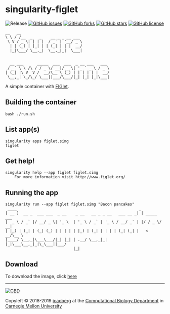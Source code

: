 # singularity-figlet
![Release](https://img.shields.io/badge/release-prealpha-red.svg)
[![GitHub issues](https://img.shields.io/github/issues/icaoberg/singularity-figlet.svg)](https://github.com/icaoberg/singularity-figlet/issues)
[![GitHub forks](https://img.shields.io/github/forks/icaoberg/singularity-figlet.svg)](https://github.com/icaoberg/singularity-figlet/network)
[![GitHub stars](https://img.shields.io/github/stars/icaoberg/singularity-figlet.svg)](https://github.com/icaoberg/singularity-figlet/stargazers)
[![GitHub license](https://img.shields.io/badge/license-GPLv3-blue.svg)](https://www.gnu.org/licenses/quick-guide-gplv3.en.html)

```
__   __
\ \ / /__  _   _    __ _ _ __ ___
 \ V / _ \| | | |  / _` | '__/ _ \
  | | (_) | |_| | | (_| | | |  __/
  |_|\___/ \__,_|  \__,_|_|  \___|


  __ ___      _____  ___  ___  _ __ ___   ___
 / _` \ \ /\ / / _ \/ __|/ _ \| '_ ` _ \ / _ \
| (_| |\ V  V /  __/\__ \ (_) | | | | | |  __/
 \__,_| \_/\_/ \___||___/\___/|_| |_| |_|\___|

```

A simple container with [FIGlet](https://en.wikipedia.org/wiki/FIGlet).

## Building the container
```
bash ./run.sh
```

## List app(s)
```
singularity apps figlet.simg                                     
figlet
```

## Get help!
```
singularity help --app figlet figlet.simg
    For more information visit http://www.figlet.org/
```

## Running the app

```
singularity run --app figlet figlet.simg "Bacon pancakes"
 ____                                                      _
| __ )  __ _  ___ ___  _ __    _ __   __ _ _ __   ___ __ _| | _____  ___
|  _ \ / _` |/ __/ _ \| '_ \  | '_ \ / _` | '_ \ / __/ _` | |/ / _ \/ __|
| |_) | (_| | (_| (_) | | | | | |_) | (_| | | | | (_| (_| |   <  __/\__ \
|____/ \__,_|\___\___/|_| |_| | .__/ \__,_|_| |_|\___\__,_|_|\_\___||___/
                              |_|
```

## Download

To download the image, click [here](https://drive.google.com/open?id=1P8qLoJmZvcQANjIRM2B8hQXqLyriS4tl)

---
[![CBD](http://www.cbd.cmu.edu/wp-content/uploads/2017/07/wordpress-default.png)](http://www.cbd.cmu.edu)

Copyleft © 2018-2019 [icaoberg](http://www.andrew.cmu.edu/~icaoberg) at the [Computational Biology Department](http://www.cbd.cmu.edu) in [Carnegie Mellon University](http://www.cmu.edu)

